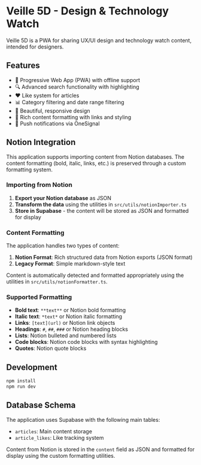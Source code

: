 # Veille 5D - Design & Technology Watch

Veille 5D is a PWA for sharing UX/UI design and technology watch content, intended for designers.

## Features

- 📱 Progressive Web App (PWA) with offline support
- 🔍 Advanced search functionality with highlighting
- ❤️ Like system for articles
- 📊 Category filtering and date range filtering
- 🎨 Beautiful, responsive design
- 🔗 Rich content formatting with links and styling
- 📱 Push notifications via OneSignal

## Notion Integration

This application supports importing content from Notion databases. The content formatting (bold, italic, links, etc.) is preserved through a custom formatting system.

### Importing from Notion

1. **Export your Notion database** as JSON
2. **Transform the data** using the utilities in `src/utils/notionImporter.ts`
3. **Store in Supabase** - the content will be stored as JSON and formatted for display

### Content Formatting

The application handles two types of content:

1. **Notion Format**: Rich structured data from Notion exports (JSON format)
2. **Legacy Format**: Simple markdown-style text

Content is automatically detected and formatted appropriately using the utilities in `src/utils/notionFormatter.ts`.

### Supported Formatting

- **Bold text**: `**text**` or Notion bold formatting
- **Italic text**: `*text*` or Notion italic formatting
- **Links**: `[text](url)` or Notion link objects
- **Headings**: `#`, `##`, `###` or Notion heading blocks
- **Lists**: Notion bulleted and numbered lists
- **Code blocks**: Notion code blocks with syntax highlighting
- **Quotes**: Notion quote blocks

## Development

```bash
npm install
npm run dev
```

## Database Schema

The application uses Supabase with the following main tables:

- `articles`: Main content storage
- `article_likes`: Like tracking system

Content from Notion is stored in the `content` field as JSON and formatted for display using the custom formatting utilities.